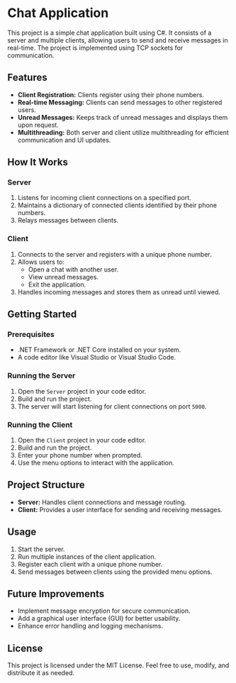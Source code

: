 # Chat Application

This project is a simple chat application built using C#. It consists of a server and multiple clients, allowing users to send and receive messages in real-time. The project is implemented using TCP sockets for communication.

## Features
- **Client Registration:** Clients register using their phone numbers.
- **Real-time Messaging:** Clients can send messages to other registered users.
- **Unread Messages:** Keeps track of unread messages and displays them upon request.
- **Multithreading:** Both server and client utilize multithreading for efficient communication and UI updates.

## How It Works
### Server
1. Listens for incoming client connections on a specified port.
2. Maintains a dictionary of connected clients identified by their phone numbers.
3. Relays messages between clients.

### Client
1. Connects to the server and registers with a unique phone number.
2. Allows users to:
   - Open a chat with another user.
   - View unread messages.
   - Exit the application.
3. Handles incoming messages and stores them as unread until viewed.

## Getting Started
### Prerequisites
- .NET Framework or .NET Core installed on your system.
- A code editor like Visual Studio or Visual Studio Code.

### Running the Server
1. Open the `Server` project in your code editor.
2. Build and run the project.
3. The server will start listening for client connections on port `5000`.

### Running the Client
1. Open the `Client` project in your code editor.
2. Build and run the project.
3. Enter your phone number when prompted.
4. Use the menu options to interact with the application.

## Project Structure
- **Server:** Handles client connections and message routing.
- **Client:** Provides a user interface for sending and receiving messages.

## Usage
1. Start the server.
2. Run multiple instances of the client application.
3. Register each client with a unique phone number.
4. Send messages between clients using the provided menu options.

## Future Improvements
- Implement message encryption for secure communication.
- Add a graphical user interface (GUI) for better usability.
- Enhance error handling and logging mechanisms.

## License
This project is licensed under the MIT License. Feel free to use, modify, and distribute it as needed.
